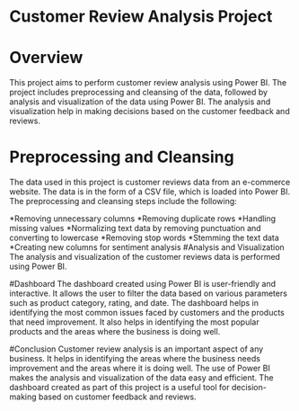 # Customer Review Analysis Project
# Overview
This project aims to perform customer review analysis using Power BI. The project includes preprocessing and cleansing of the data, followed by analysis and visualization of the data using Power BI. The analysis and visualization help in making decisions based on the customer feedback and reviews.

# Preprocessing and Cleansing
The data used in this project is customer reviews data from an e-commerce website. The data is in the form of a CSV file, which is loaded into Power BI. The preprocessing and cleansing steps include the following:

*Removing unnecessary columns
*Removing duplicate rows
*Handling missing values
*Normalizing text data by removing punctuation and converting to lowercase
*Removing stop words
*Stemming the text data
*Creating new columns for sentiment analysis
#Analysis and Visualization
The analysis and visualization of the customer reviews data is performed using Power BI.


#Dashboard
The dashboard created using Power BI is user-friendly and interactive. It allows the user to filter the data based on various parameters such as product category, rating, and date. The dashboard helps in identifying the most common issues faced by customers and the products that need improvement. It also helps in identifying the most popular products and the areas where the business is doing well.

#Conclusion
Customer review analysis is an important aspect of any business. It helps in identifying the areas where the business needs improvement and the areas where it is doing well. The use of Power BI makes the analysis and visualization of the data easy and efficient. The dashboard created as part of this project is a useful tool for decision-making based on customer feedback and reviews.

